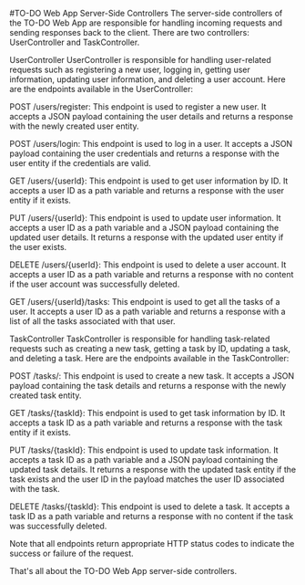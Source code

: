 #TO-DO Web App Server-Side Controllers
The server-side controllers of the TO-DO Web App are responsible for handling incoming requests and sending responses back to the client. There are two controllers: UserController and TaskController.

UserController
UserController is responsible for handling user-related requests such as registering a new user, logging in, getting user information, updating user information, and deleting a user account. Here are the endpoints available in the UserController:

POST /users/register: This endpoint is used to register a new user. It accepts a JSON payload containing the user details and returns a response with the newly created user entity.

POST /users/login: This endpoint is used to log in a user. It accepts a JSON payload containing the user credentials and returns a response with the user entity if the credentials are valid.

GET /users/{userId}: This endpoint is used to get user information by ID. It accepts a user ID as a path variable and returns a response with the user entity if it exists.

PUT /users/{userId}: This endpoint is used to update user information. It accepts a user ID as a path variable and a JSON payload containing the updated user details. It returns a response with the updated user entity if the user exists.

DELETE /users/{userId}: This endpoint is used to delete a user account. It accepts a user ID as a path variable and returns a response with no content if the user account was successfully deleted.

GET /users/{userId}/tasks: This endpoint is used to get all the tasks of a user. It accepts a user ID as a path variable and returns a response with a list of all the tasks associated with that user.

TaskController
TaskController is responsible for handling task-related requests such as creating a new task, getting a task by ID, updating a task, and deleting a task. Here are the endpoints available in the TaskController:

POST /tasks/: This endpoint is used to create a new task. It accepts a JSON payload containing the task details and returns a response with the newly created task entity.

GET /tasks/{taskId}: This endpoint is used to get task information by ID. It accepts a task ID as a path variable and returns a response with the task entity if it exists.

PUT /tasks/{taskId}: This endpoint is used to update task information. It accepts a task ID as a path variable and a JSON payload containing the updated task details. It returns a response with the updated task entity if the task exists and the user ID in the payload matches the user ID associated with the task.

DELETE /tasks/{taskId}: This endpoint is used to delete a task. It accepts a task ID as a path variable and returns a response with no content if the task was successfully deleted.

Note that all endpoints return appropriate HTTP status codes to indicate the success or failure of the request.

That's all about the TO-DO Web App server-side controllers.
